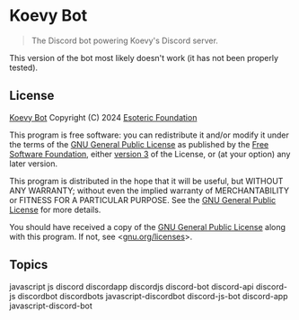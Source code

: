 # Koevy Bot

> The Discord bot powering Koevy's Discord server.

This version of the bot most likely doesn't work (it has not been properly tested).

## License

[Koevy Bot](./) Copyright (C) 2024 [Esoteric Foundation](https://esoteric.foundation)

This program is free software: you can redistribute it and/or modify it under the terms of the [GNU General Public License](./LICENSE) as published by the [Free Software Foundation](https://www.fsf.org/), either [version 3](./LICENSE) of the License, or (at your option) any later version.

This program is distributed in the hope that it will be useful, but WITHOUT ANY WARRANTY; without even the implied warranty of MERCHANTABILITY or FITNESS FOR A PARTICULAR PURPOSE. See the [GNU General Public License](./LICENSE) for more details.

You should have received a copy of the [GNU General Public License](./LICENSE) along with this program. If not, see <[gnu.org/licenses](https://www.gnu.org/licenses/)>.

## Topics

javascript js discord discordapp discordjs discord-bot discord-api discord-js discordbot discordbots javascript-discordbot discord-js-bot discord-app javascript-discord-bot
